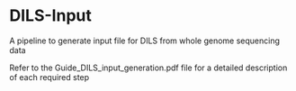 # DILS-Input
A pipeline to generate input file for DILS from whole genome sequencing data

Refer to the Guide_DILS_input_generation.pdf file for a detailed description of each required step
